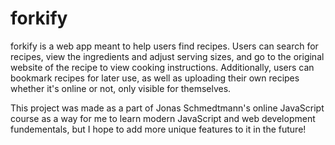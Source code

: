 # forkify

forkify is a web app meant to help users find recipes. Users can search for recipes, view the ingredients and adjust serving sizes, and go to the original website of the recipe to view cooking instructions. Additionally, users can bookmark recipes for later use, as well as uploading their own recipes whether it's online or not, only visible for themselves.

This project was made as a part of Jonas Schmedtmann's online JavaScript course as a way for me to learn modern JavaScript and web development fundementals, but I hope to add more unique features to it in the future!
